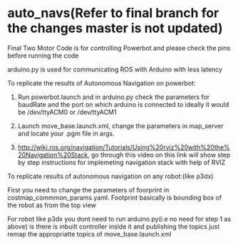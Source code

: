# auto_navs(Refer to final branch for the changes master is not updated)


Final Two Motor Code is for controlling Powerbot and please check the pins before running the code


arduino.py is used for communicating ROS with Arduino with less latency


To replicate the results of Autonomous Navigation on powerbot:

1. Run powerbot.launch and in arduino.py check the parameters for baudRate and the port on which arduino is connected to ideally 
   it would be /dev/ttyACM0 or /dev/ttyACM1
   
2. Launch move_base.launch.xml, change the parameters in map_server and locate your .pgm file in args.

3. http://wiki.ros.org/navigation/Tutorials/Using%20rviz%20with%20the%20Navigation%20Stack, go through this video on this link will show 
   step by step instructions for implemeting navigation stack with help of RVIZ
  
  
To replicate results of autonomous navigation on any robot:(like p3dx)

First you need to change the parameters of foorprint in costmap_commmon_params.yaml. Footprint basically is bounding box of the robot as
from the top view

For robot like p3dx you dont need to run arduino.py(i.e no need for step 1 as above) is there is inbuilt controller inside it and publishing the topics just remap the appropriatte topics 
of move_base.launch.xml


